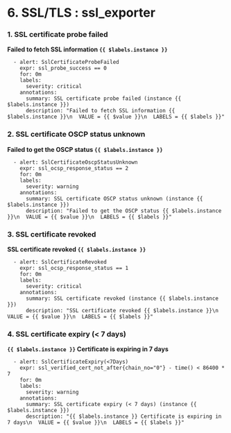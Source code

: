 # 6. SSL/TLS : ssl_exporter

### **1. SSL certificate probe failed**

**Failed to fetch SSL information `{{ $labels.instance }}`**

```
  - alert: SslCertificateProbeFailed
    expr: ssl_probe_success == 0
    for: 0m
    labels:
      severity: critical
    annotations:
      summary: SSL certificate probe failed (instance {{ $labels.instance }})
      description: "Failed to fetch SSL information {{ $labels.instance }}\n  VALUE = {{ $value }}\n  LABELS = {{ $labels }}"
```

### **2. SSL certificate OSCP status unknown**

**Failed to get the OSCP status `{{ $labels.instance }}`**

```
  - alert: SslCertificateOscpStatusUnknown
    expr: ssl_ocsp_response_status == 2
    for: 0m
    labels:
      severity: warning
    annotations:
      summary: SSL certificate OSCP status unknown (instance {{ $labels.instance }})
      description: "Failed to get the OSCP status {{ $labels.instance }}\n  VALUE = {{ $value }}\n  LABELS = {{ $labels }}"
```

### **3. SSL certificate revoked**

**SSL certificate revoked `{{ $labels.instance }}`**

```
  - alert: SslCertificateRevoked
    expr: ssl_ocsp_response_status == 1
    for: 0m
    labels:
      severity: critical
    annotations:
      summary: SSL certificate revoked (instance {{ $labels.instance }})
      description: "SSL certificate revoked {{ $labels.instance }}\n  VALUE = {{ $value }}\n  LABELS = {{ $labels }}"
```

### **4. SSL certificate expiry (< 7 days)**

**`{{ $labels.instance }}` Certificate is expiring in 7 days**

```
  - alert: SslCertificateExpiry(<7Days)
    expr: ssl_verified_cert_not_after{chain_no="0"} - time() < 86400 * 7
    for: 0m
    labels:
      severity: warning
    annotations:
      summary: SSL certificate expiry (< 7 days) (instance {{ $labels.instance }})
      description: "{{ $labels.instance }} Certificate is expiring in 7 days\n  VALUE = {{ $value }}\n  LABELS = {{ $labels }}"
```

